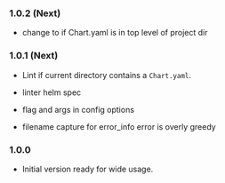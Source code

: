 ### 1.0.2 (Next)
- change to if Chart.yaml is in top level of project dir

### 1.0.1 (Next)
- Lint if current directory contains a `Chart.yaml`.

- linter helm spec
- flag and args in config options
- filename capture for error_info error is overly greedy

### 1.0.0
- Initial version ready for wide usage.
